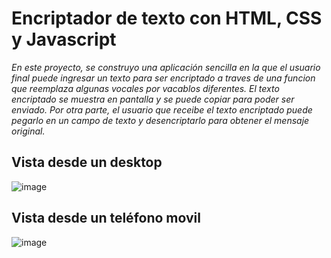 # Encriptador de texto con HTML, CSS y Javascript

_En este proyecto, se construyo una aplicación sencilla en la que el usuario final puede ingresar un texto para ser encriptado a traves de una funcion que reemplaza algunas vocales por vacablos diferentes.
El texto encriptado se muestra en pantalla y se puede copiar para poder ser enviado. Por otra parte, el usuario que receibe el texto encriptado puede pegarlo en un campo de texto y desencriptarlo para obtener
el mensaje original._

## Vista desde un desktop
![image](https://github.com/user-attachments/assets/38aedbf7-b7c3-4ef5-8f66-7ff24fe4d728)

## Vista desde un teléfono movil
![image](https://github.com/user-attachments/assets/2802681c-ce72-4e9b-ac14-602f78976934)


